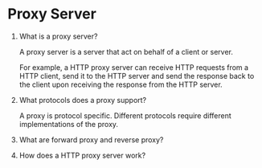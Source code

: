# Proxy Server

1. What is a proxy server?

    A proxy server is a server that act on behalf of a client or server.
    
    For example, a HTTP proxy server can receive HTTP requests from a HTTP client, send it to the HTTP server and send the response back to the client upon receiving the response from the HTTP server.

1. What protocols does a proxy support?

    A proxy is protocol specific. Different protocols require different implementations of the proxy.

1. What are forward proxy and reverse proxy?

1. How does a HTTP proxy server work?

